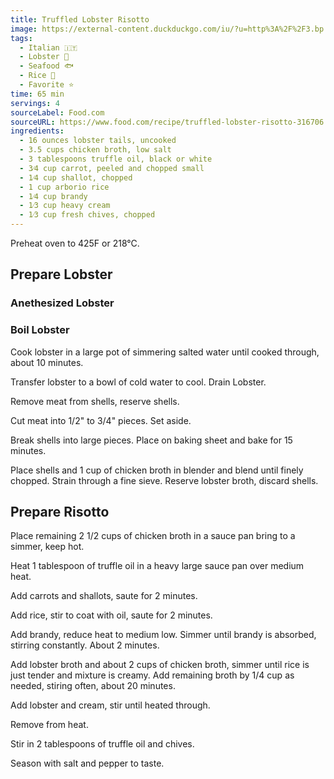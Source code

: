 ```yaml
---
title: Truffled Lobster Risotto
image: https://external-content.duckduckgo.com/iu/?u=http%3A%2F%2F3.bp.blogspot.com%2F-P6R0g3mTY0w%2FT7L-5LHHH8I%2FAAAAAAAADDg%2FIDJM6GfjX8o%2Fs1600%2Fphoto104.JPG&f=1&nofb=1
tags:
  - Italian 🇮🇹
  - Lobster 🦞
  - Seafood 🐟
  - Rice 🍚
  - Favorite ⭐
time: 65 min
servings: 4
sourceLabel: Food.com
sourceURL: https://www.food.com/recipe/truffled-lobster-risotto-316706
ingredients:
  - 16 ounces lobster tails, uncooked
  - 3.5 cups chicken broth, low salt
  - 3 tablespoons truffle oil, black or white
  - 3⁄4 cup carrot, peeled and chopped small
  - 1⁄4 cup shallot, chopped
  - 1 cup arborio rice
  - 1⁄4 cup brandy
  - 1⁄3 cup heavy cream
  - 1⁄3 cup fresh chives, chopped
---
```


Preheat oven to 425F or 218°C.

## Prepare Lobster

### Anethesized Lobster

### Boil Lobster

Cook lobster in a large pot of simmering salted water until cooked through, about 10 minutes.

Transfer lobster to a bowl of cold water to cool. Drain Lobster.

Remove meat from shells, reserve shells.

Cut meat into 1/2" to 3/4" pieces. Set aside.

Break shells into large pieces. Place on baking sheet and bake for 15 minutes.
 
Place shells and 1 cup of chicken broth in blender and blend until finely chopped. Strain through a fine sieve. Reserve lobster broth, discard shells.

## Prepare Risotto
Place remaining 2 1/2 cups of chicken broth in a sauce pan bring to a simmer, keep hot.

Heat 1 tablespoon of truffle oil in a heavy large sauce pan over medium heat.

Add carrots and shallots, saute for 2 minutes.

Add rice, stir to coat with oil, saute for 2 minutes.

Add brandy, reduce heat to medium low. Simmer until brandy is absorbed, stirring constantly. About 2 minutes.

Add lobster broth and about 2 cups of chicken broth, simmer until rice is just tender and mixture is creamy. Add remaining broth by 1/4 cup as needed, stiring often, about 20 minutes.

Add lobster and cream, stir until heated through.

Remove from heat.

Stir in 2 tablespoons of truffle oil and chives.

Season with salt and pepper to taste.